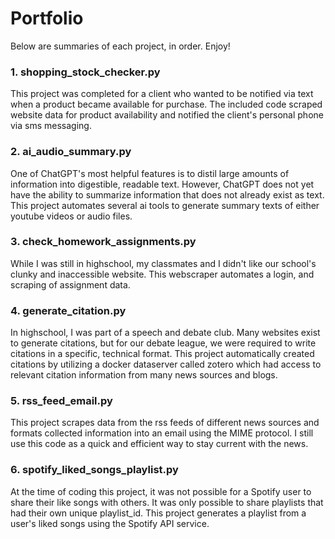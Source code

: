 # Portfolio

Below are summaries of each project, in order. Enjoy!

### 1. shopping_stock_checker.py

This project was completed for a client who wanted to be notified via text when a product became available for purchase. The included code scraped website data for product availability and notified the client's personal phone via sms messaging.

### 2. ai_audio_summary.py

One of ChatGPT's most helpful features is to distil large amounts of information into digestible, readable text. However, ChatGPT does not yet have the ability to summarize information that does not already exist as text. This project automates several ai tools to generate summary texts of either youtube videos or audio files. 

### 3. check_homework_assignments.py

While I was still in highschool, my classmates and I didn't like our school's clunky and inaccessible website. This webscraper automates a login, and scraping of assignment data.

### 4. generate_citation.py

In highschool, I was part of a speech and debate club. Many websites exist to generate citations, but for our debate league, we were required to write citations in a specific, technical format. This project automatically created citations by utilizing a docker dataserver called zotero which had access to relevant citation information from many news sources and blogs.

### 5. rss_feed_email.py

This project scrapes data from the rss feeds of different news sources and formats collected information into an email using the MIME protocol. I still use this code as a quick and efficient way to stay current with the news.

### 6. spotify_liked_songs_playlist.py

At the time of coding this project, it was not possible for a Spotify user to share their like songs with others. It was only possible to share playlists that had their own unique playlist_id. This project generates a playlist from a user's liked songs using the Spotify API service. 
